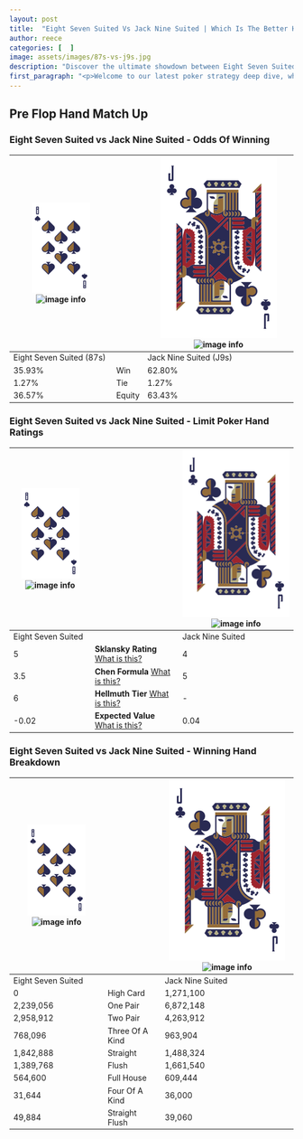 ```yaml
---
layout: post
title:  "Eight Seven Suited Vs Jack Nine Suited | Which Is The Better Hand In Poker? A Complete Guide"
author: reece
categories: [  ]
image: assets/images/87s-vs-j9s.jpg
description: "Discover the ultimate showdown between Eight Seven Suited and Jack Nine Suited in poker! Uncover the odds, strategies, and scenarios where one hand triumphs over the other. Get ready to up your poker game with this thrilling analysis."
first_paragraph: "<p>Welcome to our latest poker strategy deep dive, where we're pitting two distinct hands against each other in a high-stakes showdown: Eight Seven Suited vs Jack Nine Suited.</p><p>In the dynamic world of poker, every decision counts, and knowing which hand holds the upper hand is key to your success at the table.</p><p>In this article, we'll dissect these two hands, explore the scenarios where one dominates the other, and equip you with the knowledge to make strategic choices that can tip the odds in your favor.</p><p>Get ready to unravel the intriguing dynamics of these poker hands and elevate your game to new heights.</p>"
---
```




[comment]: # (sp0)

## Pre Flop Hand Match Up

<div class="table hand-ratings" markdown="1"> 



### Eight Seven Suited vs Jack Nine Suited - Odds Of Winning


    
| ![image info](assets/images/hand1/8.png) ![image info](assets/images/hand1/7s.png) |  | ![image info](assets/images/hand2/J.png) ![image info](assets/images/hand2/9s.png) |
| -------- | -------- | -------- |
| Eight Seven Suited (87s) |  | Jack Nine Suited (J9s) |
| 35.93% | Win | 62.80% |
| 1.27% | Tie | 1.27% |
| 36.57% | Equity | 63.43% |




[comment]: # (sp1)



### Eight Seven Suited vs Jack Nine Suited - Limit Poker Hand Ratings


    
| ![image info](assets/images/hand1/8.png) ![image info](assets/images/hand1/7s.png) |  | ![image info](assets/images/hand2/J.png) ![image info](assets/images/hand2/9s.png) |
| -------- | -------- | -------- |
| Eight Seven Suited |  | Jack Nine Suited |
| 5 | **Sklansky Rating** [What is this?](/sklansky-rating-explained) | 4 |
| 3.5 | **Chen Formula** [What is this?](/chen-formula-explained) | 5 |
| 6 | **Hellmuth Tier** [What is this?](/Hellmuth-tier-explained) | - |
| -0.02 | **Expected Value** [What is this?](/expected-value-explained) | 0.04 |




[comment]: # (sp2)



### Eight Seven Suited vs Jack Nine Suited - Winning Hand Breakdown


    
| ![image info](assets/images/hand1/8.png) ![image info](assets/images/hand1/7s.png) |  | ![image info](assets/images/hand2/J.png) ![image info](assets/images/hand2/9s.png) |
| -------- | -------- | -------- |
| Eight Seven Suited |  | Jack Nine Suited |
| 0 | High Card | 1,271,100 |
| 2,239,056 | One Pair | 6,872,148 |
| 2,958,912 | Two Pair | 4,263,912 |
| 768,096 | Three Of A Kind | 963,904 |
| 1,842,888 | Straight | 1,488,324 |
| 1,389,768 | Flush | 1,661,540 |
| 564,600 | Full House | 609,444 |
| 31,644 | Four Of A Kind | 36,000 |
| 49,884 | Straight Flush | 39,060 |




[comment]: # (sp3)



</div>

[comment]: # (sp4)



[comment]: # (sp5)

